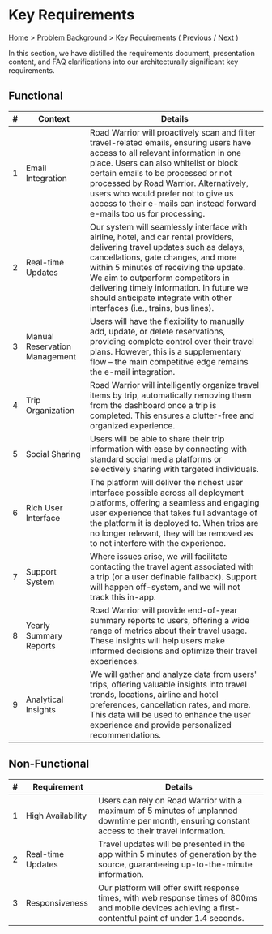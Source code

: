 # Key Requirements

[Home](../README.md) > [Problem Background](../README.md#problem-background) > Key Requirements ( [Previous](./1-problem-statement.md) / [Next](../2-architectural-approach/1-characteristics.md) )

In this section, we have distilled the requirements document, presentation content, and FAQ clarifications into our architecturally significant key requirements.

## Functional

| # | Context | Details |
| - | ------- | ------- |
| 1 | Email Integration | Road Warrior will proactively scan and filter travel-related emails, ensuring users have access to all relevant information in one place. Users can also whitelist or block certain emails to be processed or not processed by Road Warrior. Alternatively, users who would prefer not to give us access to their e-mails can instead forward e-mails too us for processing. |
| 2 | Real-time Updates | Our system will seamlessly interface with airline, hotel, and car rental providers, delivering travel updates such as delays, cancellations, gate changes, and more within 5 minutes of receiving the update. We aim to outperform competitors in delivering timely information. In future we should anticipate integrate with other interfaces (i.e., trains, bus lines). |
| 3 | Manual Reservation Management | Users will have the flexibility to manually add, update, or delete reservations, providing complete control over their travel plans. However, this is a supplementary flow – the main competitive edge remains the e-mail integration. |
| 4 | Trip Organization | Road Warrior will intelligently organize travel items by trip, automatically removing them from the dashboard once a trip is completed. This ensures a clutter-free and organized experience. |
| 5 | Social Sharing | Users will be able to share their trip information with ease by connecting with standard social media platforms or selectively sharing with targeted individuals. |
| 6 | Rich User Interface | The platform will deliver the richest user interface possible across all deployment platforms, offering a seamless and engaging user experience that takes full advantage of the platform it is deployed to. When trips are no longer relevant, they will be removed as to not interfere with the experience. |
| 7 | Support System | Where issues arise, we will facilitate contacting the travel agent associated with a trip (or a user definable fallback). Support will happen off-system, and we will not track this in-app. |
| 8 | Yearly Summary Reports | Road Warrior will provide end-of-year summary reports to users, offering a wide range of metrics about their travel usage. These insights will help users make informed decisions and optimize their travel experiences. |
| 9 | Analytical Insights | We will gather and analyze data from users' trips, offering valuable insights into travel trends, locations, airline and hotel preferences, cancellation rates, and more. This data will be used to enhance the user experience and provide personalized recommendations. |

## Non-Functional

| # | Requirement | Details |
| - | ----------- | ------- |
| 1 | High Availability | Users can rely on Road Warrior with a maximum of 5 minutes of unplanned downtime per month, ensuring constant access to their travel information. |
| 2 | Real-time Updates | Travel updates will be presented in the app within 5 minutes of generation by the source, guaranteeing up-to-the-minute information. |
| 3 | Responsiveness | Our platform will offer swift response times, with web response times of 800ms and mobile devices achieving a first-contentful paint of under 1.4 seconds. |
